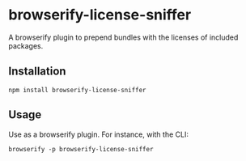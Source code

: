 # browserify-license-sniffer

A browserify plugin to prepend bundles with the licenses of included packages.

## Installation

    npm install browserify-license-sniffer

## Usage

Use as a browserify plugin. For instance, with the CLI:

    browserify -p browserify-license-sniffer
